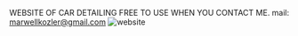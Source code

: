WEBSITE OF CAR DETAILING
FREE TO USE WHEN YOU CONTACT ME.
mail: marwellkozler@gmail.com
![website](https://github.com/Marwellos/single-page/assets/107565162/2323d6ad-d764-4add-ba25-4114761149be)

